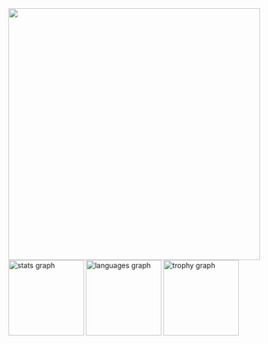<div style="width: 500;">
   <img src="https://kaushikghorai.github.io/kaushikghorai/svg/readmesvg0.svg" style="width: 500;">
 </div>
 
<div align="left">
  <img src="https://github-readme-stats.vercel.app/api?username=kaushikghorai&hide_title=false&hide_rank=false&show_icons=true&include_all_commits=true&count_private=false&disable_animations=false&theme=dark&locale=en&hide_border=true" height="150" alt="stats graph"  />
  <img src="https://github-readme-stats.vercel.app/api/top-langs?username=kaushikghorai&locale=en&hide_title=false&layout=compact&card_width=320&langs_count=5&theme=dark&hide_border=false" height="150" alt="languages graph"  />
  <img src="https://github-profile-trophy.vercel.app?username=kaushikghorai&theme=matrix&no-frame=false&no-bg=true" height="150" alt="trophy graph"  />
</div>
